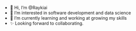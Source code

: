 - 👋 Hi, I’m @Raykiai
- 👀 I’m interested in software development and data science
- 🌱 I’m currently learning and working at growing my skills
- ✨ Looking forward to collaborating. 

<!---
Raykiai/Raykiai is a ✨ special ✨ repository because its `README.md` (this file) appears on your GitHub profile.
You can click the Preview link to take a look at your changes.
--->
